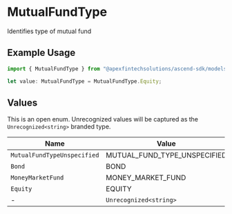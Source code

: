 # MutualFundType

Identifies type of mutual fund

## Example Usage

```typescript
import { MutualFundType } from "@apexfintechsolutions/ascend-sdk/models/components";

let value: MutualFundType = MutualFundType.Equity;
```

## Values

This is an open enum. Unrecognized values will be captured as the `Unrecognized<string>` branded type.

| Name                         | Value                        |
| ---------------------------- | ---------------------------- |
| `MutualFundTypeUnspecified`  | MUTUAL_FUND_TYPE_UNSPECIFIED |
| `Bond`                       | BOND                         |
| `MoneyMarketFund`            | MONEY_MARKET_FUND            |
| `Equity`                     | EQUITY                       |
| -                            | `Unrecognized<string>`       |